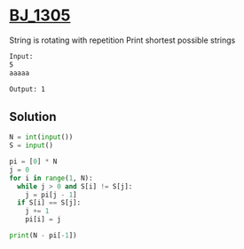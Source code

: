# [BJ_1305](https://acmicpc.net/problem/1305)

String is rotating with repetition
Print shortest possible strings

```txt
Input:
5
aaaaa

Output: 1
```

## Solution

```py
N = int(input())
S = input()

pi = [0] * N
j = 0
for i in range(1, N):
  while j > 0 and S[i] != S[j]:
    j = pi[j - 1]
  if S[i] == S[j]:
    j += 1
    pi[i] = j

print(N - pi[-1])
```
